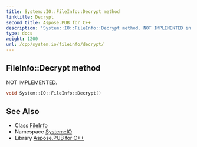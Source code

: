 ```yaml
---
title: System::IO::FileInfo::Decrypt method
linktitle: Decrypt
second_title: Aspose.PUB for C++
description: 'System::IO::FileInfo::Decrypt method. NOT IMPLEMENTED in C++.'
type: docs
weight: 1200
url: /cpp/system.io/fileinfo/decrypt/
---
```

## FileInfo::Decrypt method


NOT IMPLEMENTED.

```cpp
void System::IO::FileInfo::Decrypt()
```


## See Also

* Class [FileInfo](../)
* Namespace [System::IO](../../)
* Library [Aspose.PUB for C++](../../../)
